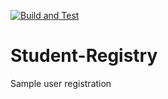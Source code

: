 [![Build and Test](https://github.com/dimosoftuni/Student-Registry-SoftUni/actions/workflows/pipeline.yml/badge.svg)](https://github.com/dimosoftuni/Student-Registry-SoftUni/actions/workflows/pipeline.yml)
# Student-Registry


Sample user registration